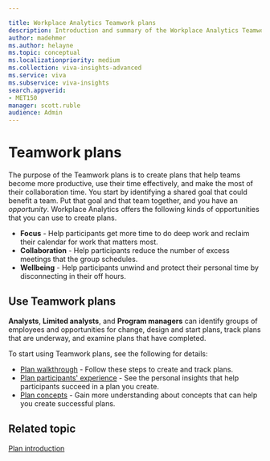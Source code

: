 ```yaml
---

title: Workplace Analytics Teamwork plans 
description: Introduction and summary of the Workplace Analytics Teamwork plans
author: madehmer
ms.author: helayne
ms.topic: conceptual
ms.localizationpriority: medium 
ms.collection: viva-insights-advanced 
ms.service: viva 
ms.subservice: viva-insights 
search.appverid: 
- MET150 
manager: scott.ruble
audience: Admin
---
```


# Teamwork plans

The purpose of the Teamwork plans is to create plans that help teams become more productive, use their time effectively, and make the most of their collaboration time. You start by identifying a shared goal that could benefit a team. Put that goal and that team together, and you have an _opportunity_. Workplace Analytics offers the following kinds of opportunities that you can use to create plans.

* **Focus** - Help participants get more time to do deep work and reclaim their calendar for work that matters most.
* **Collaboration** - Help participants reduce the number of excess meetings that the group schedules.
* **Wellbeing** - Help participants unwind and protect their personal time by disconnecting in their off hours.

## Use Teamwork plans

**Analysts**, **Limited analysts**, and **Program managers** can identify groups of employees and opportunities for change, design and start plans, track plans that are underway, and examine plans that have completed.

To start using Teamwork plans, see the following for details:

* [Plan walkthrough](solutionsv2-task.md) - Follow these steps to create and track plans.
* [Plan participants' experience](solutionsv2-participants.md) - See the personal insights that help participants succeed in a plan you create.
* [Plan concepts](solutionsv2-conceptual.md) - Gain more understanding about concepts that can help you create successful plans.

## Related topic

[Plan introduction](solutionsv2-intro.md)
